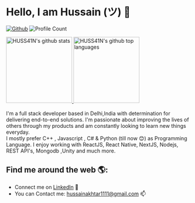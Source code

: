 # Hello, I am Hussain (ツ) 👋
[![Github](https://img.shields.io/github/followers/HUSS41N?label=Follow&style=social)](https://github.com/HUSS41N)
![Profile Count](https://komarev.com/ghpvc/?username=HUSS41N) 

<a href="https://github.com/HUSS41N">
  <img height="180em" src="https://github-readme-stats.vercel.app/api?username=HUSS41N&show_icons=true&theme=merko&count_private=true" alt="HUSS41N's github stats" />
  <img height="180em" src="https://github-readme-stats.vercel.app/api/top-langs/?username=HUSS41N&theme=merko&layout=compact" alt="HUSS41N's github top languages" />
</a>
<br/>
<br/>
I'm a full stack developer based in Delhi,India with determination for delivering end-to-end solutions. I'm passionate about improving the lives of others through my products and am constantly looking to learn new things everyday.
<br/>
I mostly prefer C++ , Javascript , C# & Python (till now 😊) as Programming Language. 
I enjoy working with ReactJS, React Native, NextJS, Nodejs, REST API's, Mongodb ,Unity and much more.

## Find me around the web 🌎:
- Connect me on <a href="https://www.linkedin.com/in/md-hussain-baa178136/">LinkedIn</a> 💼
- You can Contact me: hussainakhtar1111@gmail.com 📫
